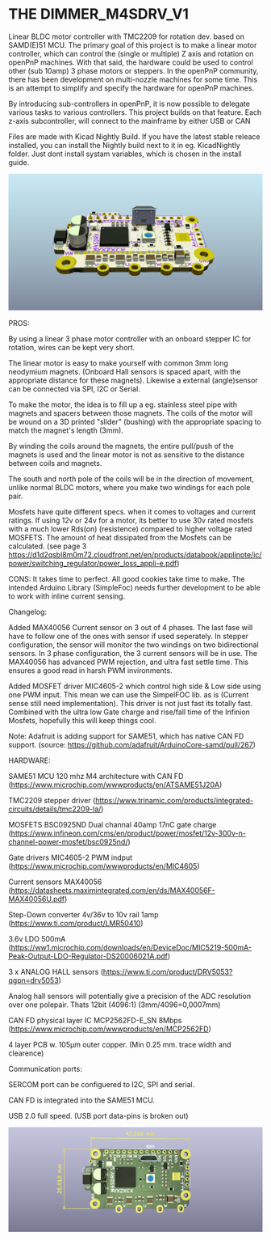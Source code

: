 # THE DIMMER_M4SDRV_V1
Linear BLDC motor controller with TMC2209 for rotation dev. based on SAMD(E)51 MCU. The primary goal of this project is to make a linear motor controller, which can control the (single or multiple) Z axis and rotation on openPnP machines. With that said, the hardware could be used to control other (sub 10amp) 3 phase motors or steppers. In the openPnP community, there has been development on multi-nozzle machines for some time. This is an attempt to simplify and specify the hardware for openPnP machines.

By introducing sub-controllers in openPnP, it is now possible to delegate various tasks to various controllers. This project builds on that feature. Each z-axis subcontroller, will connect to the mainframe by either USB or CAN

Files are made with Kicad Nightly Build. If you have the latest stable releace installed, you can install the Nightly build next to it in eg. KicadNightly folder. Just dont install systam variables, which is chosen in the install guide.

![TOP](https://github.com/Juanduino/THE-DIMMER_M4SDRV_V1/blob/master/Images/Allmost%20there.PNG)

 
PROS: 

By using a linear 3 phase motor controller with an onboard stepper IC for rotation, wires can be kept very short.
 
The linear motor is easy to make yourself with common 3mm long neodymium magnets. (Onboard Hall sensors is spaced apart, with the appropriate distance for these magnets). Likewise a external (angle)sensor can be connected via SPI, I2C or Serial.
 
To make the motor, the idea is to fill up a eg. stainless steel pipe with magnets and spacers between those magnets. The coils of the motor will be wound on a 3D printed "slider" (bushing) with the appropriate spacing to match the magnet's length (3mm).
 
By winding the coils around the magnets, the entire pull/push of the magnets is used and the linear motor is not as sensitive to the distance between coils and magnets.
 
The south and north pole of the coils will be in the direction of movement, unlike normal BLDC motors, where you make two windings for each pole pair.
 
Mosfets have quite different specs. when it comes to voltages and current ratings. If using 12v or 24v for a motor, its better to use 30v rated mosfets with a much lower Rds(on) (resistence) compared to higher voltage rated MOSFETS. 
The amount of heat dissipated from the Mosfets can be calculated. (see page 3 https://d1d2qsbl8m0m72.cloudfront.net/en/products/databook/applinote/ic/power/switching_regulator/power_loss_appli-e.pdf)

CONS: It takes time to perfect. All good cookies take time to make. The intended Arduino Library (SimpleFoc) needs further development to be able to work with inline current sensing.

Changelog:

Added MAX40056 Current sensor on 3 out of 4 phases. The last fase will have to follow one of the ones with sensor if used seperately. In stepper configuration, the sensor will monitor the two windings on two bidirectional sensors.
In 3 phase configuration, the 3 current sensors will be in use. The MAX40056 has advanced PWM rejection, and ultra fast settle time. This ensures a good read in harsh PWM invironments.

Added MOSFET driver MIC4605-2 which control high side & Low side using one PWM input. This mean we can use the SimpelFOC lib. as is (Current sense still need implementation).
This driver is not just fast its totally fast. Combined with the ultra low Gate charge and rise/fall time of the Infinion Mosfets, hopefully this will keep things cool.
 
Note: Adafruit is adding support for SAME51, which has native CAN FD support.
(source: https://github.com/adafruit/ArduinoCore-samd/pull/267)

HARDWARE:

SAME51 MCU 120 mhz M4 architecture with CAN FD (https://www.microchip.com/wwwproducts/en/ATSAME51J20A)

TMC2209 stepper driver (https://www.trinamic.com/products/integrated-circuits/details/tmc2209-la/)

MOSFETS BSC0925ND Dual channal 40amp 17nC gate charge (https://www.infineon.com/cms/en/product/power/mosfet/12v-300v-n-channel-power-mosfet/bsc0925nd/)

Gate drivers MIC4605-2 PWM indput (https://www.microchip.com/wwwproducts/en/MIC4605)

Current sensors MAX40056 (https://datasheets.maximintegrated.com/en/ds/MAX40056F-MAX40056U.pdf)

Step-Down converter 4v/36v to 10v rail 1amp (https://www.ti.com/product/LMR50410)

3.6v LDO 500mA (https://ww1.microchip.com/downloads/en/DeviceDoc/MIC5219-500mA-Peak-Output-LDO-Regulator-DS20006021A.pdf)

3 x ANALOG HALL sensors (https://www.ti.com/product/DRV5053?qgpn=drv5053)

Analog hall sensors will potentially give a precision of the ADC resolution over one polepair. Thats 12bit (4096:1) (3mm/4096=0,0007mm)

CAN FD physical layer IC MCP2562FD-E_SN 8Mbps (https://www.microchip.com/wwwproducts/en/MCP2562FD)

4 layer PCB w. 105µm outer copper. (Min 0.25 mm. trace width and clearence)


Communication ports:

SERCOM port can be configuered to I2C, SPI and serial.

CAN FD is integrated into the SAME51 MCU.

USB 2.0 full speed. (USB port data-pins is broken out)




![Dimensions](https://github.com/Juanduino/THE-DIMMER_M4SDRV_V1/blob/master/Images/Dimensions.PNG)




 

